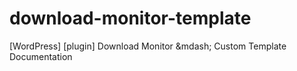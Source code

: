 # download-monitor-template
[WordPress] [plugin] Download Monitor &amp;mdash; Custom Template Documentation
